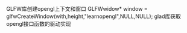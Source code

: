 GLFW库创建opengl上下文和窗口
GLFWwidow* window = glfwCreateWindow(with,height,"learnopengl",NULL,NULL);
glad库获取opengl接口函数的驱动实现



